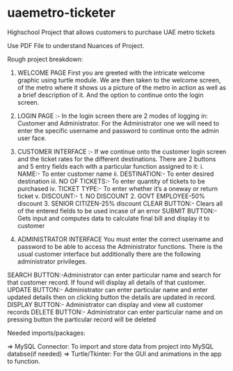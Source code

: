 # uaemetro-ticketer
Highschool Project that allows customers to purchase UAE metro tickets

Use PDF File to understand Nuances of Project.

Rough project breakdown:

1. WELCOME PAGE
   First you are greeted with the intricate welcome
   graphic using turtle module.
   We are then taken to the welcome screen, of the metro
   where it shows us a picture of the metro in action as
   well as a brief description of it. And the option to
   continue onto the login screen.
   
2. LOGIN PAGE :-
   In the login screen there are 2 modes of logging in: Customer and Administrator.
   For the Administrator one we will need to enter the specific username and password to continue onto the
   admin user face.
   
3. CUSTOMER INTERFACE :-
   If we continue onto the customer login screen and the
  ticket rates for the different destinations.
  There are 2 buttons and 5 entry fields each with a
  particular function assigned to it:
    i. NAME:- To enter customer name
    ii. DESTINATION:- To enter desired destination
    iii. NO OF TICKETS:- To enter quantity of tickets to be purchased
    iv. TICKET TYPE:- To enter whether it’s a oneway or return ticket
    v. DISCOUNT:-
          1. NO DISCOUNT
          2. GOVT EMPLOYEE-50% discount
          3. SENIOR CITIZEN-25% discount
    CLEAR BUTTON:- Clears all of the entered fields to be used incase of an error
    SUBMIT BUTTON:- Gets input and computes data to calculate final bill and display it to customer
   
   
5. ADMINISTRATOR INTERFACE
  You must enter the correct username and password to be able to access the Administrator functions.
  There is the usual customer interface but additionally there are the following administrator privileges.

  SEARCH BUTTON:-Administrator can enter particular name and search for that customer record. If found will display all details of that customer.
  UPDATE BUTTON:- Administrator can enter particular name and enter updated details then on clicking button the details are updated in record.
  DISPLAY BUTTON:- Administrator can display and view all customer records
  DELETE BUTTON:- Administrator can enter particular name and on pressing button the particular record will be deleted

Needed imports/packages:

=> MySQL Connector: To import and store data from project into MySQL databse(if needed)
=> Turtle/Tkinter: For the GUI and animations in the app to function.

